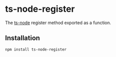 # ts-node-register

The [ts-node](https://github.com/TypeStrong/ts-node) register method exported as a function.

## Installation

```bash
npm install ts-node-register
```
